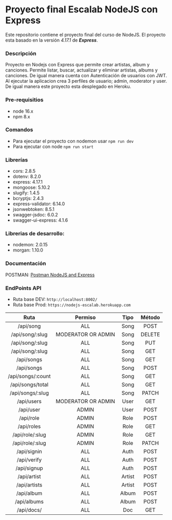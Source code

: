# Proyecto final Escalab NodeJS con Express

Este repositorio contiene el proyecto final del curso de NodeJS. El proyecto esta basado en la versión *4.17.1* de ***Express***.

### Descripción
Proyecto en Nodejs con Express que permite crear artistas, album y canciones. Permite listar, buscar, actualizar y eliminar artistas, albums y canciones. De igual manera cuenta con Autenticación de usuarios con JWT. Al ejecutar la aplicacion crea 3 perfiles de usuario; admin, moderator y user. De igual manera este proyecto esta desplegado en Heroku.

### Pre-requisitios
* node 16.x
* npm 8.x

### Comandos
* Para ejecutar el proyecto con nodemon usar `npm run dev`
* Para ejecutar con node `npm run start`

### Librerías
* cors: 2.8.5
* dotenv: 8.2.0
* express: 4.17.1
* mongoose: 5.10.2
* slugify: 1.4.5
* bcryptjs: 2.4.3
* express-validator: 6.14.0
* jsonwebtoken: 8.5.1
* swagger-jsdoc: 6.0.2
* swagger-ui-express: 4.1.6


### Librerias de desarrollo:
* nodemon: 2.0.15
* morgan: 1.10.0

### Documentación
POSTMAN: [Postman NodeJS and Express](https://documenter.getpostman.com/view/15642747/UyxdLpeZ)


### EndPoints API

* Ruta base DEV: `http://localhost:8002/`
* Ruta base Prod: `https://nodejs-escalab.herokuapp.com`

|       Ruta        |      Permiso       |  Tipo  | Método |
|:-----------------:|:------------------:|:------:|:------:|
|     /api/song     |        ALL         |  Song  |  POST  |
|  /api/song/:slug  | MODERATOR OR ADMIN |  Song  | DELETE |
|  /api/song/:slug  |        ALL         |  Song  |  PUT   |
|  /api/song/:slug  |        ALL         |  Song  |  GET   |
|    /api/songs     |        ALL         |  Song  |  GET   |
|    /api/songs     |        ALL         |  Song  |  POST  |
| /api/songs/:count |        ALL         |  Song  |  GET   |
| /api/songs/total  |        ALL         |  Song  |  GET   |
| /api/songs/:slug  |        ALL         |  Song  | PATCH  |
|    /api/users     | MODERATOR OR ADMIN |  User  |  GET   |
|     /api/user     |       ADMIN        |  User  |  POST  |
|     /api/role     |       ADMIN        |  Role  |  POST  |
|    /api/roles     |       ADMIN        |  Role  |  GET   |
|  /api/role/:slug  |       ADMIN        |  Role  |  GET   |
|  /api/role/:slug  |       ADMIN        |  Role  | PATCH  |
|    /api/signin    |        ALL         |  Auth  |  POST  |
|    /api/verify    |        ALL         |  Auth  |  POST  |
|    /api/signup    |        ALL         |  Auth  |  POST  |
|    /api/artist    |        ALL         | Artist |  POST  |
|   /api/artists    |        ALL         | Artist |  POST  |
|    /api/album     |        ALL         | Album  |  POST  |
|    /api/albums    |        ALL         | Album  |  POST  |
|    /api/docs/     |        ALL         |  Doc   |  GET   |
